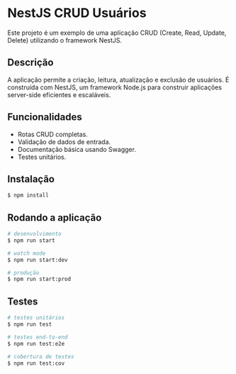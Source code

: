 # NestJS CRUD Usuários

Este projeto é um exemplo de uma aplicação CRUD (Create, Read, Update, Delete) utilizando o framework NestJS.

## Descrição

A aplicação permite a criação, leitura, atualização e exclusão de usuários. É construída com NestJS, um framework Node.js para construir aplicações server-side eficientes e escaláveis.

## Funcionalidades

- Rotas CRUD completas.
- Validação de dados de entrada.
- Documentação básica usando Swagger.
- Testes unitários.

## Instalação

```bash
$ npm install
```

## Rodando a aplicação

```bash
# desenvolvimento
$ npm run start

# watch mode
$ npm run start:dev

# produção
$ npm run start:prod
```

## Testes

```bash
# testes unitários
$ npm run test

# testes end-to-end
$ npm run test:e2e

# cobertura de testes
$ npm run test:cov
```

